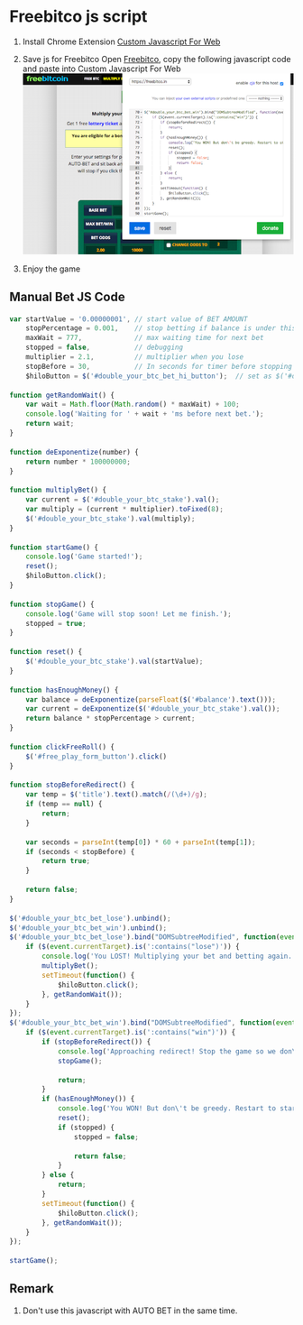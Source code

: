 # Freebitco js script

1. Install Chrome Extension
   [Custom Javascript For Web](https://chrome.google.com/webstore/detail/custom-javascript-for-web/poakhlngfciodnhlhhgnaaelnpjljija)

2. Save js for Freebitco
   Open [Freebitco](https://freebitco.in/?r=11646056), copy the following javascript code and paste into Custom Javascript For Web  
   ![Custom Js For Freebitco](custom_js_for_freebitco.png)

3. Enjoy the game

## Manual Bet JS Code
```js
var startValue = '0.00000001', // start value of BET AMOUNT
    stopPercentage = 0.001,    // stop betting if balance is under this percentage
    maxWait = 777,             // max waiting time for next bet
    stopped = false,           // debugging
    multiplier = 2.1,          // multiplier when you lose
    stopBefore = 30,           // In seconds for timer before stopping redirect on webpage
    $hiloButton = $('#double_your_btc_bet_hi_button');  // set as $('#double_your_btc_bet_hi_button') or $('#double_your_btc_bet_lo_button')

function getRandomWait() {
    var wait = Math.floor(Math.random() * maxWait) + 100;
    console.log('Waiting for ' + wait + 'ms before next bet.');
    return wait;
}

function deExponentize(number) {
    return number * 100000000;
}

function multiplyBet() {
    var current = $('#double_your_btc_stake').val();
    var multiply = (current * multiplier).toFixed(8);
    $('#double_your_btc_stake').val(multiply);
}

function startGame() {
    console.log('Game started!');
    reset();
    $hiloButton.click();
}

function stopGame() {
    console.log('Game will stop soon! Let me finish.');
    stopped = true;
}

function reset() {
    $('#double_your_btc_stake').val(startValue);
}

function hasEnoughMoney() {
    var balance = deExponentize(parseFloat($('#balance').text()));
    var current = deExponentize($('#double_your_btc_stake').val());
    return balance * stopPercentage > current;
}

function clickFreeRoll() {
    $('#free_play_form_button').click()
}

function stopBeforeRedirect() {
    var temp = $('title').text().match(/(\d+)/g);
    if (temp == null) {
        return;
    }

    var seconds = parseInt(temp[0]) * 60 + parseInt(temp[1]);
    if (seconds < stopBefore) {
        return true;
    }

    return false;
}

$('#double_your_btc_bet_lose').unbind();
$('#double_your_btc_bet_win').unbind();
$('#double_your_btc_bet_lose').bind("DOMSubtreeModified", function(event) {
    if ($(event.currentTarget).is(':contains("lose")')) {
        console.log('You LOST! Multiplying your bet and betting again.');
        multiplyBet();
        setTimeout(function() {
            $hiloButton.click();
        }, getRandomWait());
    }
});
$('#double_your_btc_bet_win').bind("DOMSubtreeModified", function(event) {
    if ($(event.currentTarget).is(':contains("win")')) {
        if (stopBeforeRedirect()) {
            console.log('Approaching redirect! Stop the game so we don\'t get redirected while loosing.');
            stopGame();

            return;
        }
        if (hasEnoughMoney()) {
            console.log('You WON! But don\'t be greedy. Restart to startValue!');
            reset();
            if (stopped) {
                stopped = false;

                return false;
            }
        } else {
            return;
        }
        setTimeout(function() {
            $hiloButton.click();
        }, getRandomWait());
    }
});

startGame();
```

## Remark
1. Don't use this javascript with AUTO BET in the same time.
